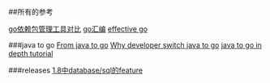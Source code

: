##所有的参考

[go依赖包管理工具对比](https://ieevee.com/tech/2017/07/10/go-import.html)
[go汇编](https://lrita.github.io/2017/12/12/golang-asm/#why)
[effective go](https://golang.org/doc/effective_go.html)


###java to go
[From java to go](https://gquintana.github.io/2017/01/15/From-Java-to-Go.html)
[Why developer switch java to go](https://www.javaworld.com/article/2459212/scripting-jvm-languages/why-one-developer-switched-from-java-to-google-go.html)
[java to go in depth tutorial](http://yourbasic.org/golang/go-java-tutorial/)


###releases
[1.8中database/sql的feature](https://blog.gopheracademy.com/advent-2016/database_sql/)
